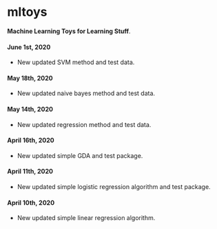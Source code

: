 # mltoys
**Machine Learning Toys for Learning Stuff**.

#### June 1st, 2020

- New updated SVM method and test data.

#### May 18th, 2020

- New updated naive bayes method and test data.

#### May 14th, 2020

- New updated regression method and test data.

#### April 16th, 2020

- New updated simple GDA and test package.

#### April 11th, 2020

- New updated simple logistic regression algorithm and test package.

#### April 10th, 2020

- New updated simple linear regression algorithm.

